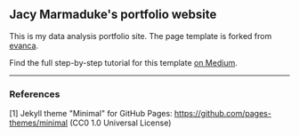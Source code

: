 ## Jacy Marmaduke's portfolio website

This is my data analysis portfolio site. The page template is forked from [evanca](https://github.com/evanca/quick-portfolio).


Find the full step-by-step tutorial for this template [on Medium](https://medium.com/@evanca/set-up-your-portfolio-website-in-less-than-10-minutes-with-github-pages-d0efa8ff56fd).

___

### References

[1] Jekyll theme "Minimal" for GitHub Pages: https://github.com/pages-themes/minimal (CC0 1.0 Universal License)
